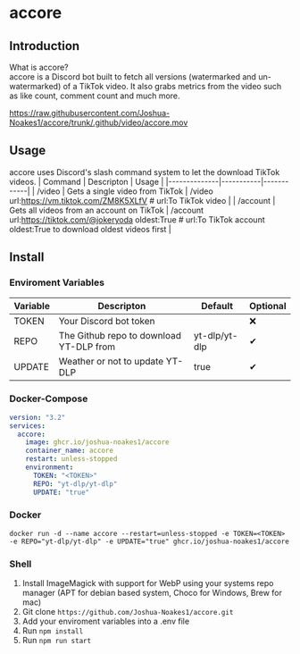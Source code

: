 # accore

## Introduction

What is accore?  
accore is a Discord bot built to fetch all versions (watermarked and un-watermarked) of a TikTok video. It also grabs metrics from the video such as like count, comment count and much more.

https://raw.githubusercontent.com/Joshua-Noakes1/accore/trunk/.github/video/accore.mov

## Usage

accore uses Discord's slash command system to let the download TikTok videos.
| Command | Descripton | Usage |
|--------------|-----------|------------|
| /video | Gets a single video from TikTok | /video url:https://vm.tiktok.com/ZM8K5XLfV # url:To TikTok video |
| /account | Gets all videos from an account on TikTok | /account url:https://tiktok.com/@jokeryoda oldest:True # url:To TikTok account oldest:True to download oldest videos first |

## Install

### Enviroment Variables

| Variable | Descripton                              | Default       | Optional |
| -------- | --------------------------------------- | ------------- | -------- |
| TOKEN    | Your Discord bot token                  | <TOKEN>       | ❌       |
| REPO     | The Github repo to download YT-DLP from | yt-dlp/yt-dlp | ✔        |
| UPDATE   | Weather or not to update YT-DLP         | true          | ✔        |

### Docker-Compose

```yml
version: "3.2"
services:
  accore:
    image: ghcr.io/joshua-noakes1/accore
    container_name: accore
    restart: unless-stopped
    environment:
      TOKEN: "<TOKEN>"
      REPO: "yt-dlp/yt-dlp"
      UPDATE: "true"
```

### Docker

```shell
docker run -d --name accore --restart=unless-stopped -e TOKEN=<TOKEN> -e REPO="yt-dlp/yt-dlp" -e UPDATE="true" ghcr.io/joshua-noakes1/accore
```

### Shell

1. Install ImageMagick with support for WebP using your systems repo manager (APT for debian based system, Choco for Windows, Brew for mac)
2. Git clone `https://github.com/Joshua-Noakes1/accore.git`
3. Add your enviroment variables into a .env file 
4. Run `npm install`
5. Run `npm run start`
